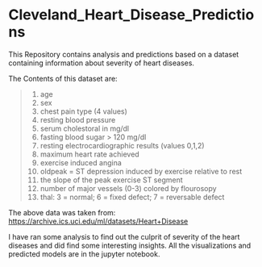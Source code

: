 # Cleveland_Heart_Disease_Predictions
This Repository contains analysis and predictions based on a dataset containing information about severity of heart diseases. 

The Contents of this dataset are:
> 1. age
> 2. sex
> 3. chest pain type (4 values)
> 4. resting blood pressure
> 5. serum cholestoral in mg/dl
> 6. fasting blood sugar > 120 mg/dl
> 7. resting electrocardiographic results (values 0,1,2)
> 8. maximum heart rate achieved
> 9. exercise induced angina
> 10. oldpeak = ST depression induced by exercise relative to rest
> 11. the slope of the peak exercise ST segment
> 12. number of major vessels (0-3) colored by flourosopy
> 13. thal: 3 = normal; 6 = fixed defect; 7 = reversable defect

The above data was taken from: https://archive.ics.uci.edu/ml/datasets/Heart+Disease

I have ran some analysis to find out the culprit of severity of the heart diseases and did find some interesting insights.
All the visualizations and predicted models are in the jupyter notebook.
